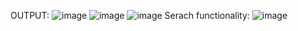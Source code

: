 OUTPUT:
![image](https://github.com/user-attachments/assets/5f23384c-e12c-46a0-b6cd-04e7d4df0ad1)
![image](https://github.com/user-attachments/assets/07981405-a81a-4a55-a76f-b486d713faba)
![image](https://github.com/user-attachments/assets/f6cceb7a-77f5-4e16-87ac-dc01080cfd7d)
Serach functionality:
![image](https://github.com/user-attachments/assets/3eccfdd2-19bd-4f1e-9db1-35062b404a36)
